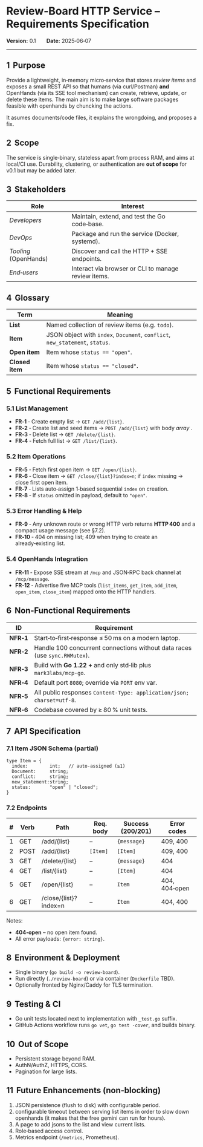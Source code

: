 # Review‑Board HTTP Service – Requirements Specification

**Version:** 0.1  **Date:** 2025‑06‑07

---

## 1  Purpose

Provide a lightweight, in‑memory micro‑service that stores *review items* and exposes a small REST API so that humans (via curl/Postman) **and** OpenHands (via its SSE tool mechanism) can create, retrieve, update, or delete these items.
The main aim is to make large software packages feasible with openhands by chuncking the actions. 


It asumes documents/code files, it explains the wrongdoing, and proposes a fix. 

## 2  Scope

The service is single‑binary, stateless apart from process RAM, and aims at local/CI use. Durability, clustering, or authentication are **out of scope** for v0.1 but may be added later.

## 3  Stakeholders

| Role                  | Interest                                            |
| --------------------- | --------------------------------------------------- |
| *Developers*          | Maintain, extend, and test the Go code‑base.        |
| *DevOps*              | Package and run the service (Docker, systemd).      |
| *Tooling* (OpenHands) | Discover and call the HTTP + SSE endpoints.         |
| *End‑users*           | Interact via browser or CLI to manage review items. |

## 4  Glossary

| Term            | Meaning                                                                      |
| --------------- | ---------------------------------------------------------------------------- |
| **List**        | Named collection of review items (e.g. `todo`).                              |
| **Item**        | JSON object with `index`, `Document`, `conflict`, `new_statement`, `status`. |
| **Open item**   | Item whose `status == "open"`.                                               |
| **Closed item** | Item whose `status == "closed"`.                                             |

## 5  Functional Requirements

### 5.1 List Management

* **FR‑1** ‑ Create empty list → `GET /add/{list}`.
* **FR‑2** ‑ Create list and seed items → `POST /add/{list}` with body *array <Item>*.
* **FR‑3** ‑ Delete list → `GET /delete/{list}`.
* **FR‑4** ‑ Fetch full list → `GET /list/{list}`.

### 5.2 Item Operations

* **FR‑5** ‑ Fetch first open item → `GET /open/{list}`.
* **FR‑6** ‑ Close item → `GET /close/{list}?index=n`; if `index` missing → close first open item.
* **FR‑7** ‑ Lists auto‑assign 1‑based sequential `index` on creation.
* **FR‑8** ‑ If `status` omitted in payload, default to `"open"`.

### 5.3 Error Handling & Help

* **FR‑9** ‑ Any unknown route or wrong HTTP verb returns **HTTP 400** and a compact usage message (see §7.2).
* **FR‑10** ‑ 404 on missing list; 409 when trying to create an already‑existing list.

### 5.4 OpenHands Integration

* **FR‑11** ‑ Expose SSE stream at `/mcp` and JSON‑RPC back channel at `/mcp/message`.
* **FR‑12** ‑ Advertise five MCP tools (`list_items`, `get_item`, `add_item`, `open_item`, `close_item`) mapped onto the HTTP handlers.

## 6  Non‑Functional Requirements

| ID        | Requirement                                                                |
| --------- | -------------------------------------------------------------------------- |
| **NFR‑1** | Start‑to‑first‑response ≤ 50 ms on a modern laptop.                        |
| **NFR‑2** | Handle 100 concurrent connections without data races (use `sync.RWMutex`). |
| **NFR‑3** | Build with **Go 1.22 +** and only std‑lib plus `mark3labs/mcp-go`.         |
| **NFR‑4** | Default port `8080`; override via `PORT` env var.                          |
| **NFR‑5** | All public responses `Content‑Type: application/json; charset=utf‑8`.      |
| **NFR‑6** | Codebase covered by ≥ 80 % unit tests.                                     |

## 7  API Specification

### 7.1 Item JSON Schema (partial)

```jsonc
type Item = {
  index:        int;   // auto‑assigned (≥1)
  Document:     string;
  conflict:     string;
  new_statement:string;
  status:       "open" | "closed";
}
```

### 7.2 Endpoints

| # | Verb | Path                  | Req. body | Success (200/201) | Error codes   |
| - | ---- | --------------------- | --------- | ----------------- | ------------- |
| 1 | GET  | /add/{list}           | –         | `{message}`       | 409, 400      |
| 2 | POST | /add/{list}           | `[Item]`  | `[Item]`          | 409, 400      |
| 3 | GET  | /delete/{list}        | –         | `{message}`       | 404           |
| 4 | GET  | /list/{list}          | –         | `[Item]`          | 404           |
| 5 | GET  | /open/{list}          | –         | `Item`            | 404, 404‑open |
| 6 | GET  | /close/{list}?index=n | –         | `Item`            | 404, 400      |

Notes:

* **404‑open** – no open item found.
* All error payloads: `{error: string}`.

## 8  Environment & Deployment

* Single binary (`go build -o review‑board`).
* Run directly (`./review‑board`) or via container (`Dockerfile` TBD).
* Optionally fronted by Nginx/Caddy for TLS termination.

## 9  Testing & CI

* Go unit tests located next to implementation with `_test.go` suffix.
* GitHub Actions workflow runs `go vet`, `go test ‑cover`, and builds binary.

## 10  Out of Scope

* Persistent storage beyond RAM.
* AuthN/AuthZ, HTTPS, CORS.
* Pagination for large lists.

## 11  Future Enhancements (non‑blocking)

1. JSON persistence (flush to disk) with configurable period.
2. configurable timeout between serving list items in order to slow down openhands (it makes that the free gemini can run for hours).
3. A page to add jsons to the list and view current lists. 
4. Role‑based access control.
5. Metrics endpoint (`/metrics`, Prometheus).
